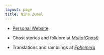```yaml
---
layout: page
title: Nina Zumel
---
```


* [Personal Website](https://ninazumel.com)

* Ghost stories and folklore at [*Multo(Ghost)*](https://multoghost.wordpress.com)

* Translations and ramblings at [*Ephemera*](https://exiw.wordpress.com)

